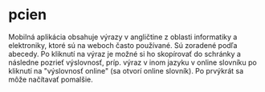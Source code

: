 # pcien
Mobilná aplikácia obsahuje výrazy v angličtine z oblasti informatiky a elektroniky, ktoré sú na weboch často používané. Sú zoradené podľa abecedy. Po kliknutí na výraz je možné si ho skopírovať do schránky a následne pozrieť výslovnosť, príp. výraz v inom jazyku v online slovníku po kliknutí na "výslovnosť online" (sa otvorí online slovník). Po prvýkrát sa môže načítavať pomalšie.
